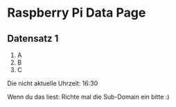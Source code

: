
# Raspberry Pi Data Page
## Datensatz 1
1. A
2. B
3. C

Die nicht aktuelle Uhrzeit: 16:30

Wenn du das liest: Richte mal die Sub-Domain ein bitte :)
    